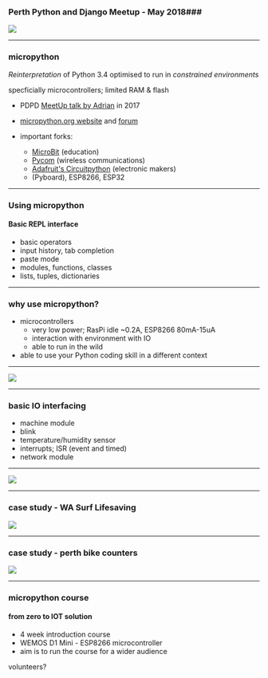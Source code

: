 
### Perth Python and Django Meetup - May 2018###

![](https://docs.pycom.io/img/micropython.jpg)

<!--
Speaker Notes:
Short personal introduction
thanks for the opportunity to speak

short talk about Micropython,
..few demos
...and a plug for course

note that much of the tech info provided here is taken from micropython.org
the course will borrow heavily from Radomir's course for the WEMOS D1 mini
http://micropython-on-wemos-d1-mini.readthedocs.io/en/latest/index.html


-->

---

### micropython ###

*Reinterpretation* of Python 3.4
optimised to run in *constrained environments*

specficially microcontrollers; limited RAM & flash

- PDPD [MeetUp talk by Adrian](https://www.meetup.com/en-AU/Perth-Django-Users-Group/events/237034592/) in 2017
- [micropython.org website](https://micropython.org) and [forum](https://forum.micropython.org/)
- important forks:
  * [MicroBit](http://microbit.org/) (education)
  * [Pycom](https://pycom.io/) (wireless communications)
  * [Adafruit's Circuitpython](https://learn.adafruit.com/welcome-to-circuitpython/what-is-circuitpython) (electronic makers)
  * (Pyboard), ESP8266, ESP32

  <!--
  Speaker Notes:
  This talk is not covering the background to Micropython, refer to previous talk

  Reinterpretation of Cpython means with respect to language syntax, and most of the features of MicroPython are identical to those described by the “Language Reference” documentation at docs.python.org."

  MicroPython aims to be as compatible with normal Python as possible to allow you to transfer code with ease from the desktop to a microcontroller or embedded system

  very limited RAM means 256k of code space and 16k of RAM (show Micro-bit)

  significant development in the language based on specific user needs
  similarities with Linux distros; same core kernel different implementations

  -->
---


### Using micropython ###

#### Basic REPL interface ####

- basic operators
- input history, tab completion
- paste mode
- modules, functions, classes
- lists, tuples, dictionaries

<!--
speaker Notes
straight into a short demo
explain the basics of dev board, UART connection to pc
run through the basics of interacting with the REPL
-->

---

### why use micropython? ###

- microcontrollers
    - very low power; RasPi idle ~0.2A,  ESP8266 80mA-15uA  
    - interaction with environment with IO
    - able to run in the wild
- able to use your Python coding skill in a different context



<!--
speaker Notes
why use Micropython instead of CPython?
cannot use CPython on small, low power hardware
Power consumption comparison
~80 mA during connection to WiFi
~15 uA during a deepsleep
Raspberry Pi 3 in idle is 0.3A
GPIO pins allow easy interaction by using modules that provide abstraction
Opportunity for Python developers to extend into IOT solutions
-->


---

![](http://micropython-on-wemos-d1-mini.readthedocs.io/en/latest/_images/board.png)


---

### basic IO interfacing ###

 - machine module
 - blink
 - temperature/humidity sensor
 - interrupts; ISR (event and timed)
 - network module

<!--
speaker Notes
live demo
use of the machine module on WEMOS D1 mini devboard
using a DH12 temp/humidity shield

from machine import Pin
import time
led = Pin(2, Pin.OUT)
led(1)
led(0)....

for i in range (10):
    led(0)
    time.sleep(0.2)
    led(1)
    time.sleep(0.2)


 ```
 example of GPIO and I2C using DHT12 shield
```
import time
import dht12
from machine import I2C, Pin
i2c = I2C(scl=Pin(5), sda=Pin(4))
sensor = dht12.DHT12(i2c)

while True:
	sensor.measure()
	print('temp is: ', sensor.temperature())
	print('humidity is: ', sensor.humidity())
	time.sleep(10)
```
-->

---

![](https://www.postscapes.com/webhook-uploads/1469479748766/sensors.jpg)

<!--
useful reminder of possible sensors that can be used as environmental triggers for IOT devices.
Don't forget the actuators that could act.  Sometimes it is better to complete edge computing and simply report status changes to the network.

-->

<!--
### case study - Kings Park fauna boxes

![](https://www.fairfaxstatic.com.au/content/dam/images/g/r/h/1/k/n/image.related.articleLeadwide.620x349.grh1jp.png/1473980446152.jpg)

At the moment Kings Park staff have to physically visit every fauna box to check it is occupied.  
-->

---

### case study - WA Surf Lifesaving ###

![](http://www.westernaustralia-travellersguide.com/wp-content/uploads/2013/11/peasholm-street-dog-beach-perth.jpg)

<!--

speaker notes
WA surf lifesaving has no idea how many people are on beaches they do not patrol. They have to send people to the beach to estimate, wasting lifesaving resources.

If Surf lifesaving could understand the rough numbers of bathers on beaches they do not patrol, they would be able to allocate resources more efficiently.

Tough climate, no wifi, no power, low cost.

what about value add?  UV sensor and a LED matrix display or uSD card logger?

-->

---
### case study - perth bike counters
![](http://2.bp.blogspot.com/-Hi2dixJwxYM/UzLmmeKRbOI/AAAAAAAABB0/hsZhdQu39uY/s1600/DSC_3735.jpeg)

<!--

speaker notes
Western Australia aims to get more people cycling more often.  We have a perfact climate for cyclying however we have very low numbers of daily commuters.
In order to make effective data-driven design decisions that achieve the aim traffic planners need base data.

Perth has only 14 bicycle counters and theses are not actively streaming their data.

A report indicated that a single bicycle counter costs $15k-$5k !!
http://cdmresearch.com.au/files/reports/0030%20TMR%20Cyclist%20Counter%20Trials%20%28Final-2%29.pdf

-->

---

### micropython course ###

#### from zero to IOT solution ####

 - 4 week introduction course
 - WEMOS D1 Mini - ESP8266 microcontroller
 - aim is to run the course for a wider audience

 volunteers?
 <!--
 speaker Notes
 course will be based on
 aim is to learn Micropython by developing an IOT solution
 -->
